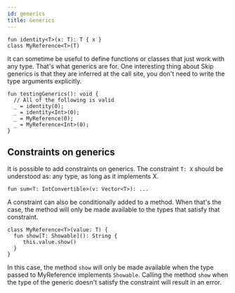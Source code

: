 ```yaml
---
id: generics
title: Generics
---
```


```
fun identity<T>(x: T): T { x }
class MyReference<T>(T)
```

It can sometime be useful to define functions or classes that just work with any type. That's what generics are for. One interesting thing about Skip generics is that they are inferred at the call site, you don't need to write the type arguments explicitly.

```
fun testingGenerics(): void {
  // All of the following is valid
  _ = identity(0);
  _ = identity<Int>(0);
  _ = MyReference(0);
  _ = MyReference<Int>(0);
}
```

## Constraints on generics

It is possible to add constraints on generics. The constraint `T: X` should be understood as: any type, as long as it implements X.

```
fun sum<T: IntConvertible>(v: Vector<T>): ...
```

A constraint can also be conditionally added to a method. When that's the case, the method will only be made available to the types that satisfy that constraint.

```
class MyReference<T>(value: T) {
  fun show[T: Showable](): String {
     this.value.show()
  }
}
```

In this case, the method `show` will only be made available when the type passed to MyReference implements `Showable`. Calling the method `show` when the type of the generic doesn't satisfy the constraint will result in an error.
